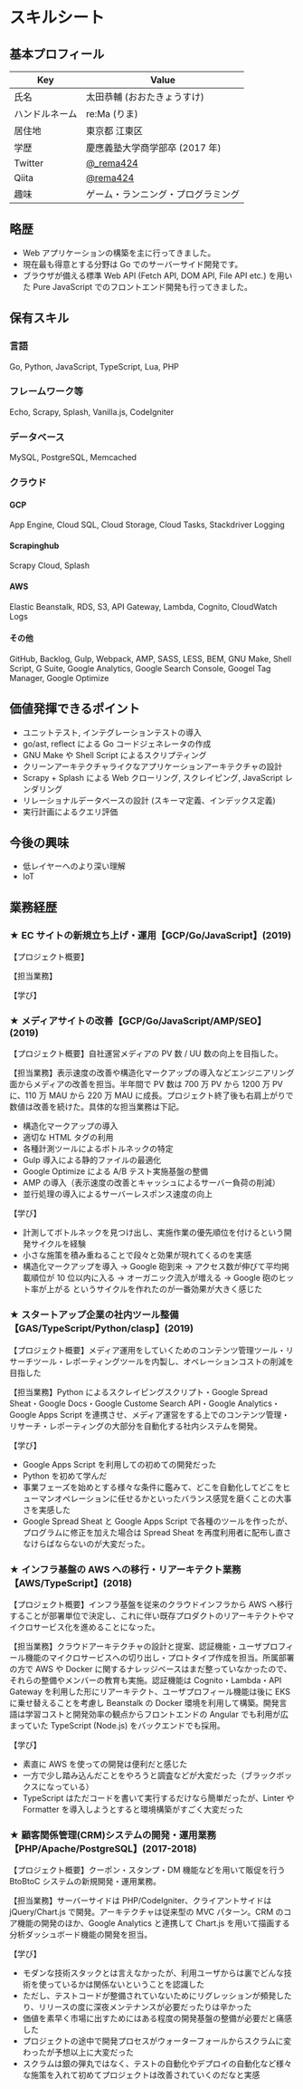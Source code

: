# スキルシート

## 基本プロフィール

| Key            | Value                                      |
| -------------- | ------------------------------------------ |
| 氏名           | 太田恭輔 (おおたきょうすけ)                |
| ハンドルネーム | re:Ma (りま)                               |
| 居住地         | 東京都 江東区                              |
| 学歴           | 慶應義塾大学商学部卒 (2017 年)             |
| Twitter        | [@\_rema424](https://twitter.com/_rema424) |
| Qiita          | [@rema424](https://qiita.com/rema424)      |
| 趣味           | ゲーム・ランニング・プログラミング         |

## 略歴

- Web アプリケーションの構築を主に行ってきました。
- 現在最も得意とする分野は Go でのサーバーサイド開発です。
- ブラウザが備える標準 Web API (Fetch API, DOM API, File API etc.) を用いた Pure JavaScript でのフロントエンド開発も行ってきました。

## 保有スキル

### 言語

Go, Python, JavaScript, TypeScript, Lua, PHP

### フレームワーク等

Echo, Scrapy, Splash, Vanilla.js, CodeIgniter

### データベース

MySQL, PostgreSQL, Memcached

### クラウド

#### GCP

App Engine, Cloud SQL, Cloud Storage, Cloud Tasks, Stackdriver Logging

#### Scrapinghub

Scrapy Cloud, Splash

#### AWS

Elastic Beanstalk, RDS, S3, API Gateway, Lambda, Cognito, CloudWatch Logs

#### その他

GitHub, Backlog, Gulp, Webpack, AMP, SASS, LESS, BEM, GNU Make, Shell Script, G Suite, Google Analytics, Google Search Console, Googel Tag Manager, Google Optimize

## 価値発揮できるポイント

- ユニットテスト, インテグレーションテストの導入
- go/ast, reflect による Go コードジェネレータの作成
- GNU Make や Shell Script によるスクリプティング
- クリーンアーキテクチャライクなアプリケーションアーキテクチャの設計
- Scrapy + Splash による Web クローリング, スクレイピング, JavaScript レンダリング
- リレーショナルデータベースの設計 (スキーマ定義、インデックス定義)
- 実行計画によるクエリ評価

## 今後の興味

- 低レイヤーへのより深い理解
- IoT

## 業務経歴

### ★ EC サイトの新規立ち上げ・運用【GCP/Go/JavaScript】(2019)

【プロジェクト概要】

【担当業務】

【学び】

### ★ メディアサイトの改善【GCP/Go/JavaScript/AMP/SEO】(2019)

【プロジェクト概要】自社運営メディアの PV 数 / UU 数の向上を目指した。

【担当業務】表示速度の改善や構造化マークアップの導入などエンジニアリング面からメディアの改善を担当。半年間で PV 数は 700 万 PV から 1200 万 PV に、110 万 MAU から 220 万 MAU に成長。プロジェクト終了後も右肩上がりで数値は改善を続けた。具体的な担当業務は下記。

- 構造化マークアップの導入
- 適切な HTML タグの利用
- 各種計測ツールによるボトルネックの特定
- Gulp 導入による静的ファイルの最適化
- Google Optimize による A/B テスト実施基盤の整備
- AMP の導入（表示速度の改善とキャッシュによるサーバー負荷の削減）
- 並行処理の導入によるサーバーレスポンス速度の向上

【学び】

- 計測してボトルネックを見つけ出し、実施作業の優先順位を付けるという開発サイクルを経験
- 小さな施策を積み重ねることで段々と効果が現れてくるのを実感
- 構造化マークアップを導入 → Google 砲到来 → アクセス数が伸びて平均掲載順位が 10 位以内に入る → オーガニック流入が増える → Google 砲のヒット率が上がる というサイクルを作れたのが一番効果が大きく感じた

### ★ スタートアップ企業の社内ツール整備【GAS/TypeScript/Python/clasp】(2019)

【プロジェクト概要】メディア運用をしていくためのコンテンツ管理ツール・リサーチツール・レポーティングツールを内製し、オペレーションコストの削減を目指した

【担当業務】Python によるスクレイピングスクリプト・Google Spread Sheat・Google Docs・Google Custome Search API・Google Analytics・Google Apps Script を連携させ、メディア運営をする上でのコンテンツ管理・リサーチ・レポーティングの大部分を自動化する社内システムを開発。

【学び】

- Google Apps Script を利用しての初めての開発だった
- Python を初めて学んだ
- 事業フェーズを始めとする様々な条件に鑑みて、どこを自動化してどこをヒューマンオペレーションに任せるかといったバランス感覚を磨くことの大事さを実感した
- Google Spread Sheat と Google Apps Script で各種のツールを作ったが、プログラムに修正を加えた場合は Spread Sheat を再度利用者に配布し直さなけらばならないのが大変だった。

### ★ インフラ基盤の AWS への移行・リアーキテクト業務【AWS/TypeScript】(2018)

【プロジェクト概要】インフラ基盤を従来のクラウドインフラから AWS へ移行することが部署単位で決定し、これに伴い既存プロダクトのリアーキテクトやマイクロサービス化を進めることになった。

【担当業務】クラウドアーキテクチャの設計と提案、認証機能・ユーザプロフィール機能のマイクロサービスへの切り出し・プロトタイプ作成を担当。所属部署の方で AWS や Docker に関するナレッジベースはまだ整っていなかったので、それらの整備やメンバーの教育も実施。認証機能は Cognito・Lambda・API Gateway を利用した形にリアーキテクト、ユーザプロフィール機能は後に EKS に乗せ替えることを考慮し Beanstalk の Docker 環境を利用して構築。開発言語は学習コストと開発効率の観点からフロントエンドの Angular でも利用が広まっていた TypeScript (Node.js) をバックエンドでも採用。

【学び】

- 素直に AWS を使っての開発は便利だと感じた
- 一方で少し踏み込んだことをやろうと調査などが大変だった（ブラックボックスになっている）
- TypeScript はただコードを書いて実行するだけなら簡単だったが、Linter や Formatter を導入しようとすると環境構築がすごく大変だった

### ★ 顧客関係管理(CRM)システムの開発・運用業務【PHP/Apache/PostgreSQL】(2017-2018)

【プロジェクト概要】クーポン・スタンプ・DM 機能などを用いて販促を行う BtoBtoC システムの新規開発・運用業務。

【担当業務】サーバーサイドは PHP/CodeIgniter、クライアントサイドは jQuery/Chart.js で開発。アーキテクチャは従来型の MVC パターン。CRM のコア機能の開発のほか、Google Analytics と連携して Chart.js を用いて描画する分析ダッシュボード機能の開発を担当。

【学び】

- モダンな技術スタックとは言えなかったが、利用ユーザからは裏でどんな技術を使っているかは関係ないということを認識した
- ただし、テストコードが整備されていないためにリグレッションが頻発したり、リリースの度に深夜メンテナンスが必要だったりは辛かった
- 価値を素早く市場に出すためにはある程度の開発基盤の整備が必要だと痛感した
- プロジェクトの途中で開発プロセスがウォーターフォールからスクラムに変わったが予想以上に大変だった
- スクラムは銀の弾丸ではなく、テストの自動化やデプロイの自動化など様々な施策を入れて初めてプロジェクトは改善されていくのだなと実感
